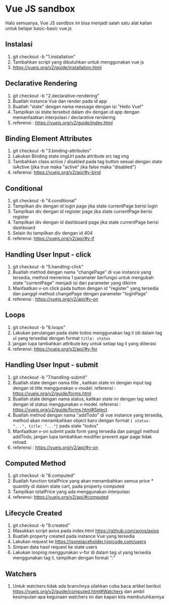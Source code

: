 # Vue JS sandbox

Halo semuanya, Vue JS sandbox ini bisa menjadi salah satu alat kalian untuk belajar basic-basic vue.js

## Instalasi

1. git checkout -b "1.installation"
2. Tambahkan script yang dibutuhkan untuk menggunakan vue js
3. https://vuejs.org/v2/guide/installation.html

## Declarative Rendering

1. git checkout -b "2.declarative-rendering"
2. Buatlah instance Vue dan render pada id app
3. Buatlah "state" dengan nama message dengan isi "Hello Vue!"
4. Tampilkan isi state tersebut dalam div dengan id app dengan memanfaatkan interpolasi / declarative rendering
5. referensi : https://vuejs.org/v2/guide/index.html

## Binding Element Attributes

1. git checkout -b "3.binding-attributes"
2. Lakukan Binding state imgUrl pada attribute src tag img
3. Tambahkan class active / disabled pada tag button sesuai dengan state isActive (jika true maka "active" jika false maka "disabled")
4. referensi: https://vuejs.org/v2/api/#v-bind

## Conditional

1. git checkout -b "4.conditional"
2. Tampilkan div dengan id login page jika state currentPage berisi login
3. Tampilkan div dengan id register page jika state currentPage berisi register
4. Tampilkan div dengan id dashboard page jika state currentPage berisi dashboard
5. Selain itu tampilkan div dengan id 404
6. referensi: https://vuejs.org/v2/api/#v-if

## Handling User Input - click

1. git checkout -b "5.handling-click"
2. Buatlah method dengan nama "changePage" di vue instance yang tersedia, method menerima 1 parameter berfungsi untuk mengubah state "currentPage" menjadi isi dari parameter yang dikirim
3. Manfaatkan v-on click pada button dengan id "register" yang tersedia dan panggil method changePage dengan parameter "loginPage"
4. referensi : https://vuejs.org/v2/api/#v-on

## Loops

1. git checkout -b "6.loops"
2. Lakukan perulangan pada state todos menggunakan tag li (di dalam tag ul yang tersedia) dengan format `title: status`
3. jangan lupa tambahkan attribute key untuk setiap tag li yang diiterasi
4. referensi: https://vuejs.org/v2/api/#v-for

## Handling User Input - submit

1. git checkout -b "7.handling-submit"
2. Buatlah state dengan nama title , kaitkan state ini dengan input tag dengan id title menggunakan v-model. referensi : https://vuejs.org/v2/guide/forms.html
3. Buatlah state dengan nama status, kaitkan state ini dengan tag select dengan id status menggunakan v-model. referensi : https://vuejs.org/v2/guide/forms.html#Select
4. Buatlah method dengan nama "addTodo" di vue instance yang tersedia, method akan menambahkan object baru dengan format  ```{ status: "...", title: "..."}``` pada state "todos" 
5. Manfaatkan v-on submit pada form yang tersedia dan panggil method addTodo, jangan lupa tambahkan modifier prevent agar page tidak reload.
6. referensi : https://vuejs.org/v2/api/#v-on

## Computed Method

1. git checkout -b "8.computed"
2. Buatlah function totalPrice yang akan menambahkan semua price * quantity di dalam state cart, pada property computed
3. Tampilkan totalPrice yang ada menggunakan interpolasi
4. referensi: https://vuejs.org/v2/api/#computed

## Lifecycle Created

1. git checkout -b "9.created"
2. Masukkan script axios pada index.html https://github.com/axios/axios
3. Buatlah property created pada instance Vue yang tersedia
4. Lakukan request ke https://jsonplaceholder.typicode.com/users
5. Simpan data hasil request ke state users
6. Lakukan looping menggunakan v-for di dalam tag ul yang tersedia menggunakan tag li, tampilkan dengan format "<name>:<city>"

## Watchers

1. Untuk watchers tidak ada branchnya silahkan coba baca artikel berikut https://vuejs.org/v2/guide/computed.html#Watchers dan ambil kesimpulan apa kegunaan watchers ini dan kapan kita membutuhkannya
